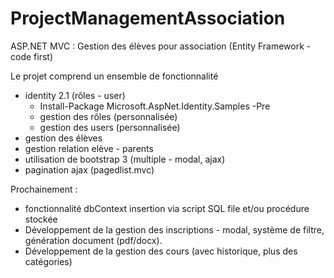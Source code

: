 # ProjectManagementAssociation

ASP.NET MVC : Gestion des élèves pour association
(Entity Framework - code first)

Le projet comprend un ensemble de fonctionnalité
  - identity 2.1 (rôles - user)
       - Install-Package Microsoft.AspNet.Identity.Samples -Pre
       - gestion des rôles (personnalisée)
       - gestion des users (personnalisée)
  - gestion des élèves 
  - gestion relation elève - parents
  - utilisation de bootstrap 3 (multiple - modal, ajax)
  - pagination ajax (pagedlist.mvc)

Prochainement :
  - fonctionnalité dbContext insertion via script SQL file et/ou procédure stockée
  - Développement de la gestion des inscriptions
        - modal, système de filtre, génération document (pdf/docx). 
  - Développement de la gestion des cours (avec historique, plus des catégories)
